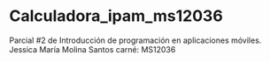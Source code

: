 # Calculadora_ipam_ms12036
Parcial #2 de Introducción de programación en aplicaciones móviles. 
Jessica María Molina Santos     carné: MS12036
